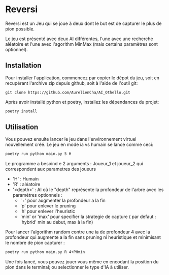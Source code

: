 # Reversi

Reversi est un Jeu qui se joue à deux dont le but est de capturer le plus de pion possible.

Le jeu est présenté avec deux AI différentes, l'une avec une recherche aléatoire et l'une avec l'agorithm MinMax (mais certains paramètres sont optionnel).


## Installation

Pour installer l'application, commencez par copier le dépot du jeu,
soit en recupérant l'archive zip depuis github, soit à l'aide de l'outil git:
```
git clone https://github.com/AurelienCha/AI_Othello.git
```

Après avoir installé python et poetry, installez les dépendances du projet:

```bash
poetry install
```

## Utilisation

Vous pouvez ensuite lancer le jeu dans l'environnement virtuel nouvellement créé.
Le jeu en mode ia vs humain se lance comme ceci:
```bash
poetry run python main.py 5 H
```
Le programme a besoind e 2 arguments : Joueur_1 et joueur_2 qui correspondent aux parametres des joueurs 
 - 'H' : Humain
 - 'R' : aléatoire
 - '\<depth\>' : AI où le "depth" représente la profondeur de l'arbre avec les paramètres optionnels : 
    - '+' pour augmenter la profondeur a la fin
    - 'p' pour enlever le pruning
    - 'h' pour enlever l'heuristic
    - 'min' or 'max' pour specifier la strategie de capture ( par defaut : 'hybrid' min au debut, max à la fin)

Pour lancer l'algorithm random contre une ia de profondeur 4 avec la profondeur qui augmente a la fin sans pruning ni heuristique et minimisant le nombre de pion capturer :
```bash
poetry run python main.py R 4+PHmin
```

Une fois lancé, vous pouvez jouer vous même en encodant la position du pion dans le terminal; ou selectionner le type d'IA à utiliser.




